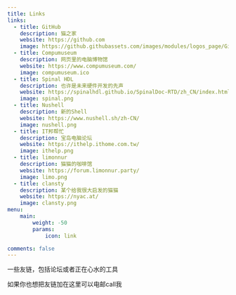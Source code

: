 ```yaml
---
title: Links
links:
  - title: GitHub
    description: 猫之家
    website: https://github.com
    image: https://github.githubassets.com/images/modules/logos_page/GitHub-Mark.png
  - title: Compumuseum
    description: 网页里的电脑博物馆
    website: https://www.compumuseum.com/
    image: compumuseum.ico
  - title: Spinal HDL
    description: 也许是未来硬件开发的先声
    website: https://spinalhdl.github.io/SpinalDoc-RTD/zh_CN/index.html
    image: spinal.png
  - title: Nushell
    description: 新的Shell
    website: https://www.nushell.sh/zh-CN/
    image: nushell.png
  - title: IT邦帮忙
    description: 宝岛电脑论坛
    website: https://ithelp.ithome.com.tw/
    image: ithelp.png
  - title: limonnur
    description: 猫猫的咖啡馆
    website: https://forum.limonnur.party/
    image: limo.png
  - title: clansty
    description: 某个给我很大启发的猫猫
    website: https://nyac.at/
    image: clansty.png
menu:
    main: 
        weight: -50
        params:
            icon: link

comments: false
---
```


一些友链，包括论坛或者正在心水的工具

如果你也想把友链加在这里可以电邮call我